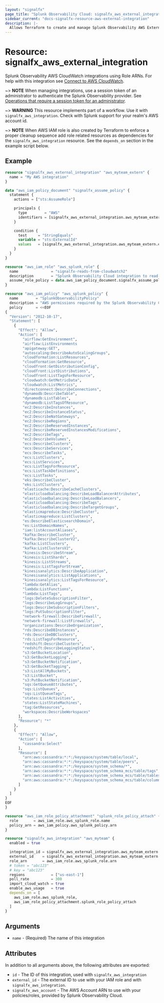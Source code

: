 ```yaml
---
layout: "signalfx"
page_title: "Splunk Observability Cloud: signalfx_aws_external_integration"
sidebar_current: "docs-signalfx-resource-aws-external-integration"
description: |-
  Allows Terraform to create and manage Splunk Observability AWS External ID Integrations
---
```


# Resource: signalfx_aws_external_integration

Splunk Observability AWS CloudWatch integrations using Role ARNs. For help with this integration see [Connect to AWS CloudWatch](https://docs.splunk.com/observability/en/gdi/get-data-in/connect/aws/aws-apiconfig.html).

~> **NOTE** When managing integrations, use a session token of an administrator to authenticate the Splunk Observability provider. See [Operations that require a session token for an administrator](https://dev.splunk.com/observability/docs/administration/authtokens#Operations-that-require-a-session-token-for-an-administrator).

~> **WARNING** This resource implements part of a workflow. Use it with `signalfx_aws_integration`. Check with Splunk support for your realm's AWS account id.

~> **NOTE** When AWS IAM role is also created by Terraform to enforce a proper cleanup sequence add role related resources as dependencies for the `signalfx_aws_integration` resource. See the `depends_on` section in the example script below.

## Example

```tf
resource "signalfx_aws_external_integration" "aws_myteam_extern" {
  name = "My AWS integration"
}

data "aws_iam_policy_document" "signalfx_assume_policy" {
  statement {
    actions = ["sts:AssumeRole"]

    principals {
      type        = "AWS"
      identifiers = [signalfx_aws_external_integration.aws_myteam_extern.signalfx_aws_account]
    }

    condition {
      test     = "StringEquals"
      variable = "sts:ExternalId"
      values   = [signalfx_aws_external_integration.aws_myteam_extern.external_id]
    }
  }
}

resource "aws_iam_role" "aws_splunk_role" {
  name               = "signalfx-reads-from-cloudwatch2"
  description        = "Splunk Observability Cloud integration to read out data and send it to signalfxs aws account"
  assume_role_policy = data.aws_iam_policy_document.signalfx_assume_policy.json
}

resource "aws_iam_policy" "aws_splunk_policy" {
  name        = "SplunkObservabilityPolicy"
  description = "AWS permissions required by the Splunk Observability Cloud"
  policy      = <<EOF
{
  "Version": "2012-10-17",
  "Statement": [
    {
      "Effect": "Allow",
      "Action": [
        "airflow:GetEnvironment",
        "airflow:ListEnvironments
        "apigateway:GET",
        "autoscaling:DescribeAutoScalingGroups",
        "cloudformation:ListResources",
        "cloudformation:GetResource",
        "cloudfront:GetDistributionConfig",
        "cloudfront:ListDistributions",
        "cloudfront:ListTagsForResource",
        "cloudwatch:GetMetricData",
        "cloudwatch:ListMetrics",
        "directconnect:DescribeConnections",
        "dynamodb:DescribeTable",
        "dynamodb:ListTables",
        "dynamodb:ListTagsOfResource",
        "ec2:DescribeInstances",
        "ec2:DescribeInstanceStatus",
        "ec2:DescribeNatGateways",
        "ec2:DescribeRegions",
        "ec2:DescribeReservedInstances",
        "ec2:DescribeReservedInstancesModifications",
        "ec2:DescribeTags",
        "ec2:DescribeVolumes",
        "ecs:DescribeClusters",
        "ecs:DescribeServices",
        "ecs:DescribeTasks",
        "ecs:ListClusters",
        "ecs:ListServices",
        "ecs:ListTagsForResource",
        "ecs:ListTaskDefinitions",
        "ecs:ListTasks",
        "eks:DescribeCluster",
        "eks:ListClusters",
        "elasticache:DescribeCacheClusters",
        "elasticloadbalancing:DescribeLoadBalancerAttributes",
        "elasticloadbalancing:DescribeLoadBalancers",
        "elasticloadbalancing:DescribeTags",
        "elasticloadbalancing:DescribeTargetGroups",
        "elasticmapreduce:DescribeCluster",
        "elasticmapreduce:ListClusters",
        "es:DescribeElasticsearchDomain",
        "es:ListDomainNames",
        "iam:listAccountAliases",
        "kafka:DescribeCluster",
        "kafka:DescribeClusterV2",
        "kafka:ListClusters",
        "kafka:ListClustersV2",
        "kinesis:DescribeStream",
        "kinesis:ListShards",
        "kinesis:ListStreams",
        "kinesis:ListTagsForStream",
        "kinesisanalytics:DescribeApplication",
        "kinesisanalytics:ListApplications",
        "kinesisanalytics:ListTagsForResource",
        "lambda:GetAlias",
        "lambda:ListFunctions",
        "lambda:ListTags",
        "logs:DeleteSubscriptionFilter",
        "logs:DescribeLogGroups",
        "logs:DescribeSubscriptionFilters",
        "logs:PutSubscriptionFilter",
        "network-firewall:DescribeFirewall",
        "network-firewall:ListFirewalls",
        "organizations:DescribeOrganization",
        "rds:DescribeDBInstances",
        "rds:DescribeDBClusters",
        "rds:ListTagsForResource",
        "redshift:DescribeClusters",
        "redshift:DescribeLoggingStatus",
        "s3:GetBucketLocation",
        "s3:GetBucketLogging",
        "s3:GetBucketNotification",
        "s3:GetBucketTagging",
        "s3:ListAllMyBuckets",
        "s3:ListBucket",
        "s3:PutBucketNotification",
        "sqs:GetQueueAttributes",
        "sqs:ListQueues",
        "sqs:ListQueueTags",
        "states:ListActivities",
        "states:ListStateMachines",
        "tag:GetResources",
        "workspaces:DescribeWorkspaces"
      ],
      "Resource": "*"
    },
    {
      "Effect": "Allow",
      "Action": [
        "cassandra:Select"
      ],
      "Resource": [
        "arn:aws:cassandra:*:*:/keyspace/system/table/local",
        "arn:aws:cassandra:*:*:/keyspace/system/table/peers",
        "arn:aws:cassandra:*:*:/keyspace/system_schema/*",
        "arn:aws:cassandra:*:*:/keyspace/system_schema_mcs/table/tags",
        "arn:aws:cassandra:*:*:/keyspace/system_schema_mcs/table/tables",
        "arn:aws:cassandra:*:*:/keyspace/system_schema_mcs/table/columns"
      ]
    }
  ]
}
EOF
}

resource "aws_iam_role_policy_attachment" "splunk_role_policy_attach" {
  role       = aws_iam_role.aws_splunk_role.name
  policy_arn = aws_iam_policy.aws_splunk_policy.arn
}

resource "signalfx_aws_integration" "aws_myteam" {
  enabled = true

  integration_id = signalfx_aws_external_integration.aws_myteam_extern.id
  external_id    = signalfx_aws_external_integration.aws_myteam_extern.external_id
  role_arn       = aws_iam_role.aws_splunk_role.arn
  # token = "abc123"
  # key = "abc123"
  regions            = ["us-east-1"]
  poll_rate          = 300
  import_cloud_watch = true
  enable_aws_usage   = true
  depends_on = [
    aws_iam_role.aws_splunk_role,
    aws_iam_role_policy_attachment.splunk_role_policy_attach
  ]
}
```

## Arguments

* `name` - (Required) The name of this integration

## Attributes

In addition to all arguments above, the following attributes are exported:

* `id` - The ID of this integration, used with `signalfx_aws_integration`
* `external_id` - The external ID to use with your IAM role and with `signalfx_aws_integration`.
* `signalfx_aws_account` - The AWS Account ARN to use with your policies/roles, provided by Splunk Observability Cloud.
